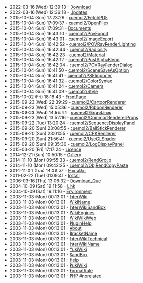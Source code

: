 * 2022-03-16 (Wed) 12:39:13 - [Download](../../en/Download)
* 2022-03-16 (Wed) 12:36:18 - [Updates](../../en/Updates)
* 2015-10-04 (Sun) 17:23:26 - [cuemol2/FetchPDB](../../en/cuemol2/FetchPDB)
* 2015-10-04 (Sun) 17:09:37 - [cuemol2/OpenFiles](../../en/cuemol2/OpenFiles)
* 2015-10-04 (Sun) 17:09:31 - [Documents](../../en/Documents)
* 2015-10-04 (Sun) 16:43:10 - [cuemol2/PovExport](../../en/cuemol2/PovExport)
* 2015-10-04 (Sun) 16:43:01 - [cuemol2/ImageExport](../../en/cuemol2/ImageExport)
* 2015-10-04 (Sun) 16:42:52 - [cuemol2/POVRayRenderLighting](../../en/cuemol2/POVRayRenderLighting)
* 2015-10-04 (Sun) 16:42:44 - [cuemol2/Radiosity](../../en/cuemol2/Radiosity)
* 2015-10-04 (Sun) 16:42:23 - [cuemol2/Material](../../en/cuemol2/Material)
* 2015-10-04 (Sun) 16:42:12 - [cuemol2/PostAlphaBlend](../../en/cuemol2/PostAlphaBlend)
* 2015-10-04 (Sun) 16:42:04 - [cuemol2/POVRayRenderDialog](../../en/cuemol2/POVRayRenderDialog)
* 2015-10-04 (Sun) 16:41:50 - [cuemol2/SceneSaveAsOption](../../en/cuemol2/SceneSaveAsOption)
* 2015-10-04 (Sun) 16:41:41 - [cuemol2/PSEImporter](../../en/cuemol2/PSEImporter)
* 2015-10-04 (Sun) 16:41:32 - [cuemol2/ColorSyntax](../../en/cuemol2/ColorSyntax)
* 2015-10-04 (Sun) 16:41:24 - [cuemol2/Camera](../../en/cuemol2/Camera)
* 2015-10-04 (Sun) 16:41:09 - [cuemol2/Style](../../en/cuemol2/Style)
* 2015-10-02 (Fri) 18:18:43 - [FrontPage](../../en/FrontPage)
* 2015-09-23 (Wed) 22:39:29 - [cuemol2/CartoonRenderer](../../en/cuemol2/CartoonRenderer)
* 2015-09-23 (Wed) 15:05:36 - [cuemol2/RibbonRenderer](../../en/cuemol2/RibbonRenderer)
* 2015-09-23 (Wed) 14:55:44 - [cuemol2/EdgeLines](../../en/cuemol2/EdgeLines)
* 2015-09-23 (Wed) 13:52:16 - [cuemol2/CommonRendererProps](../../en/cuemol2/CommonRendererProps)
* 2015-09-22 (Tue) 13:20:24 - [cuemol2/SequenceDisplayPanel](../../en/cuemol2/SequenceDisplayPanel)
* 2015-09-20 (Sun) 23:08:55 - [cuemol2/BallStickRenderer](../../en/cuemol2/BallStickRenderer)
* 2015-09-20 (Sun) 23:01:55 - [cuemol2/CPKRenderer](../../en/cuemol2/CPKRenderer)
* 2015-09-20 (Sun) 21:56:41 - [cuemol2/UseGLShader](../../en/cuemol2/UseGLShader)
* 2015-09-20 (Sun) 09:35:30 - [cuemol2/LogDisplayPanel](../../en/cuemol2/LogDisplayPanel)
* 2015-03-20 (Fri) 17:17:24 - [Licence](../../en/Licence)
* 2014-12-21 (Sun) 10:50:15 - [Gallery](../../en/Gallery)
* 2014-11-10 (Mon) 09:55:33 - [cuemol2/RendGroup](../../en/cuemol2/RendGroup)
* 2014-11-10 (Mon) 09:42:25 - [cuemol2/ObjRendCopyPaste](../../en/cuemol2/ObjRendCopyPaste)
* 2014-11-04 (Tue) 14:39:57 - [MenuBar](../../en/MenuBar)
* 2011-02-22 (Tue) 01:09:41 - [Install](../../en/Install)
* 2006-03-16 (Thu) 13:06:32 - [Download_Que](../../en/Download_Que)
* 2004-10-09 (Sat) 19:11:58 - [Link](../../en/Link)
* 2004-10-09 (Sat) 19:11:16 - [Environment](../../en/Environment)
* 2003-11-03 (Mon) 00:13:01 - [InterWiki](../../en/InterWiki)
* 2003-11-03 (Mon) 00:13:01 - [WikiName](../../en/WikiName)
* 2003-11-03 (Mon) 00:13:01 - [InterWikiSandBox](../../en/InterWikiSandBox)
* 2003-11-03 (Mon) 00:13:01 - [WikiEngines](../../en/WikiEngines)
* 2003-11-03 (Mon) 00:13:01 - [WikiWikiWeb](../../en/WikiWikiWeb)
* 2003-11-03 (Mon) 00:13:01 - [PluginHelp](../../en/PluginHelp)
* 2003-11-03 (Mon) 00:13:01 - [About](../../en/About)
* 2003-11-03 (Mon) 00:13:01 - [BracketName](../../en/BracketName)
* 2003-11-03 (Mon) 00:13:01 - [InterWikiTechnical](../../en/InterWikiTechnical)
* 2003-11-03 (Mon) 00:13:01 - [InterWikiName](../../en/InterWikiName)
* 2003-11-03 (Mon) 00:13:01 - [YukiWiki](../../en/YukiWiki)
* 2003-11-03 (Mon) 00:13:01 - [SandBox](../../en/SandBox)
* 2003-11-03 (Mon) 00:13:01 - [Help](../../en/Help)
* 2003-11-03 (Mon) 00:13:01 - [PukiWiki](../../en/PukiWiki)
* 2003-11-03 (Mon) 00:13:01 - [FormatRule](../../en/FormatRule)
* 2003-11-03 (Mon) 00:13:01 - [PHP](../../en/PHP)
#norelated